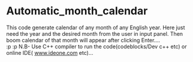 # Automatic_month_calendar
 This code generate calendar of any month of any English year.
 Here just need the year and the desired month from the user in input panel.
 Then boom calendar of that month will appear after clicking Enter....     
 :p :p 
 N.B- Use C++ compiler to run the code(codeblocks/Dev c++ etc) or online IDE( www.ideone.com etc)...
